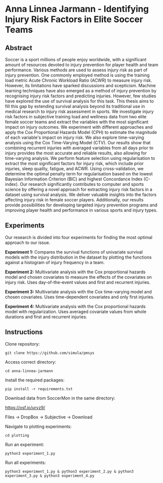 # Anna Linnea Jarmann - Identifying Injury Risk Factors in Elite Soccer Teams

## Abstract
Soccer is a sport millions of people enjoy worldwide, with a significant amount of resources devoted to injury prevention for player health and team performance. Various methods are used to assess injury risk as part of injury prevention. One commonly employed method is using the training load metric Acute Chronic Workload Ratio (ACWR) to measure injury risk. However, its limitations have sparked discussions and scepticism. Machine learning techniques have also emerged as a method of injury prevention by recognising injury risk factors and predicting injuries. However, few studies have explored the use of survival analysis for this task.
This thesis aims to fill this gap by extending survival analysis beyond its traditional use in medical research to injury risk assessment in sports. We investigate injury risk factors in subjective training load and wellness data from two elite female soccer teams and extract the variables with the most significant impact on injury outcomes. We experiment with different approaches and apply the Cox Proportional Hazards Model (CPH) to estimate the magnitude of each variable's impact on injury risk. We also explore time-varying analysis using the Cox Time-Varying Model (CTV).
Our results show that combining recurrent injuries with averaged variables from all days prior to injury provides the most accurate and reliable results, also allowing for time-varying analysis. We perform feature selection using regularisation to extract the most significant factors for injury risk, which include prior injuries, sleep quality, fatigue, and ACWR. Using cross-validation, we determine the optimal penalty term for regularisation based on the lowest Bayesian Information Criterion (BIC) and highest Concordance Index (C-index). 
Our research significantly contributes to computer and sports science by offering a novel approach for extracting injury risk factors in a dataset using survival analysis. We deliver valuable insights into the factors affecting injury risk in female soccer players. Additionally, our results provide possibilities for developing targeted injury prevention programs and improving player health and performance in various sports and injury types.

## Experiments
Our research is divided into four experiments for finding the most optimal approach to our issue.

**Experiment 1:**
Compares the survival functions of univariate survival models with the injury distribution in the dataset by plotting the functions against a histogram of injury frequency in a team.

**Experiment 2:**
Multivariate analysis with the Cox proportional hazards model and chosen covariates to measure the effects of the covariates on injury risk. Uses day-of-the-event values and first and recurrent injuries.

**Experiment 3:**
Multivariate analysis with the Cox time-varying model and chosen covariates. Uses time-dependent covariates and only first injuries.

**Experiment 4:**
Multivariate analysis with the Cox proportional hazards model with regularization. Uses averaged covariate values from whole durations and first and recurrent injuries.

## Instructions
Clone repository:

    git clone https://github.com/simula/pmsys
    
Access correct directory:

    cd anna-linnea-jarmann
    
Install the required packages:
    
    pip install -r requirements.txt
    
Download data from SoccerMon in the same directory:

https://osf.io/uryz9/

Files -> DropBox -> Subjective -> Download

Navigate to plotting experiments:

    cd plotting

Run an experiment:
    
    python3 experiment_1.py

Run all experiments:

    python3 experiment_1.py & python3 experiment_2.py & python3 experiment_3.py & python3 experiment_4.py
    
